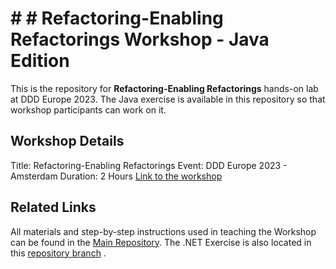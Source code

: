 # # # Refactoring-Enabling Refactorings Workshop - Java Edition

This is the repository for **Refactoring-Enabling Refactorings** hands-on lab at DDD Europe 2023. The Java exercise is available in this repository so that workshop participants can work on it.

## Workshop Details

Title: Refactoring-Enabling Refactorings
Event: DDD Europe 2023 - Amsterdam
Duration: 2 Hours
[Link to the workshop](https://2023.dddeurope.com/program/refactoring-enabling-refactorings/)

## Related Links

All materials and step-by-step instructions used in teaching the Workshop can be found in the [Main Repository](https://github.com/H-Ahmadi/DDDEU_2023_Refactoring_Enabling_Refactorings/). The .NET Exercise is also located in this [repository branch](https://github.com/H-Ahmadi/DDDEU_2023_Refactoring_Enabling_Refactorings/tree/02-Exercise) .
